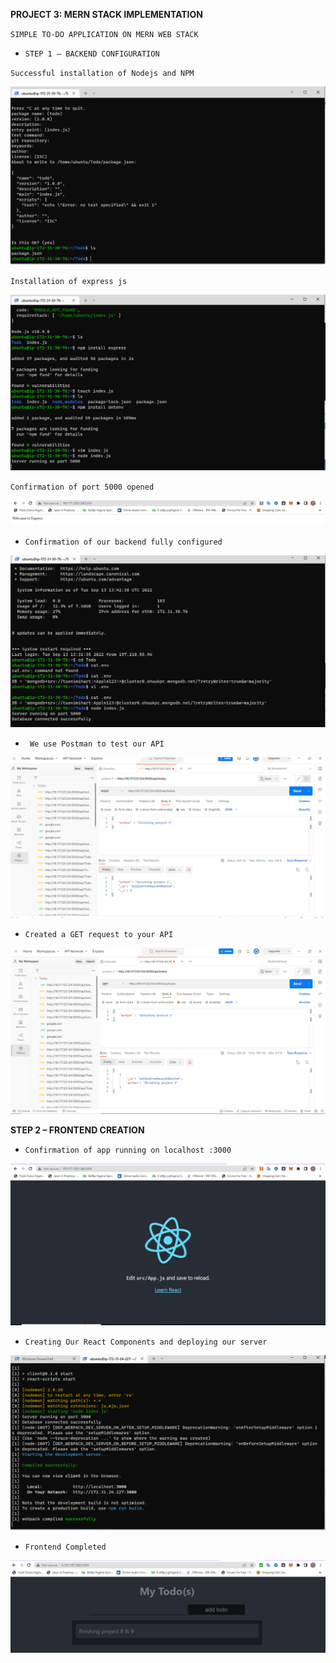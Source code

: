 **PROJECT 3: MERN STACK IMPLEMENTATION**

 `SIMPLE TO-DO APPLICATION ON MERN WEB STACK`

- `STEP 1 – BACKEND CONFIGURATION`

`Successful installation of Nodejs and NPM `

![nodejs](./node%20js.PNG)

`Installation of express js`

![express js](./express%20js.PNG)

`Confirmation of port 5000 opened`

![port5000](./port%205000.PNG)

- `Confirmation of our backend fully configured`

![backend config](./backend.PNG)

- ` We use Postman to test our API`

![postman result](./postman%20results.PNG)

- `Created a GET request to your API `

![get reqest](./get%20request%20postman.PNG)


**STEP 2 – FRONTEND CREATION**

- `Confirmation of app running on localhost :3000`

![confirmation](./app%20running%20on%20local%20host%203000.PNG)


- 	`Creating Our React Components and deploying our server`

![react component](./deploy%20server.PNG)

- `Frontend Completed`

![alt text](./finish%20frontend.PNG)








